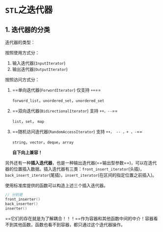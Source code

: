# `STL`之迭代器

## 1. 迭代器的分类

迭代器的类型：

按照使用方式分：

1. 输入迭代器(`InputIterator`)
2. 输出迭代器(`OutputIterator`)

按照访问方式分：

1. ==单向迭代器(`ForwordIterator`)  仅支持 `++`==

   `forword_list`，`unordered_set`，`unordered_set`

2. ==双向迭代器(`BidirectionalIterator`)   支持 `++，--`==

   `list`，`set`， `map`

3. ==随机访问迭代器(`RandomAccessIterator`)   支持 `++， -- ，+ ，-`==

   `string`，`vector`，`deque`，`array`

   **自下向上兼容！**

   

另外还有一种**插入迭代器**，也是一种输出迭代器(==输出型参数==)，可以在迭代器的位置插入数据。插入迭代器有三类：`front_insert_iterator`(头插)，`back_insert_iterator`(尾插)，`insert_iterator`(在区间的指定位置之前插入)。

使用标准库提供的函数可以构造上述三个插入迭代器。

```c++
// 分别是
front_inserter()
back_inserter()
inserter()
```

==它们的存在就是为了解耦合！！！==作为容器和其他函数中间的中介！容器看不到其他函数，函数也看不到容器，都只通过这个迭代器操作。

